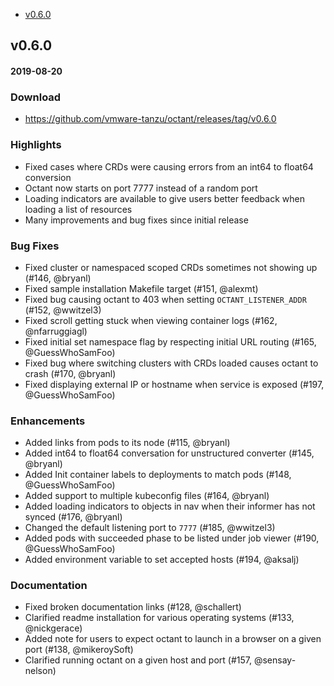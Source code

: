  - [v0.6.0](#v060)

## v0.6.0
#### 2019-08-20

### Download
 - https://github.com/vmware-tanzu/octant/releases/tag/v0.6.0

### Highlights
- Fixed cases where CRDs were causing errors from an int64 to float64 conversion
- Octant now starts on port 7777 instead of a random port
- Loading indicators are available to give users better feedback when loading a list of resources
- Many improvements and bug fixes since initial release

### Bug Fixes
  * Fixed cluster or namespaced scoped CRDs sometimes not showing up (#146, @bryanl)
  * Fixed sample installation Makefile target (#151, @alexmt)
  * Fixed bug causing octant to 403 when setting `OCTANT_LISTENER_ADDR` (#152, @wwitzel3)
  * Fixed scroll getting stuck when viewing container logs (#162, @nfarruggiagl)
  * Fixed initial set namespace flag by respecting initial URL routing (#165, @GuessWhoSamFoo)
  * Fixed bug where switching clusters with CRDs loaded causes octant to crash (#170, @bryanl)
  * Fixed displaying external IP or hostname when service is exposed (#197, @GuessWhoSamFoo)

### Enhancements
  * Added links from pods to its node (#115, @bryanl)
  * Added int64 to float64 conversation for unstructured converter (#145, @bryanl)
  * Added Init container labels to deployments to match pods (#148, @GuessWhoSamFoo)
  * Added support to multiple kubeconfig files (#164, @bryanl)
  * Added loading indicators to objects in nav when their informer has not synced (#176, @bryanl)
  * Changed the default listening port to `7777` (#185, @wwitzel3)
  * Added pods with succeeded phase to be listed under job viewer (#190, @GuessWhoSamFoo)
  * Added environment variable to set accepted hosts (#194, @aksalj)

### Documentation
  * Fixed broken documentation links (#128, @schallert)
  * Clarified readme installation for various operating systems (#133, @nickgerace)
  * Added note for users to expect octant to launch in a browser on a given port (#138, @mikeroySoft)
  * Clarified running octant on a given host and port (#157, @sensay-nelson)
